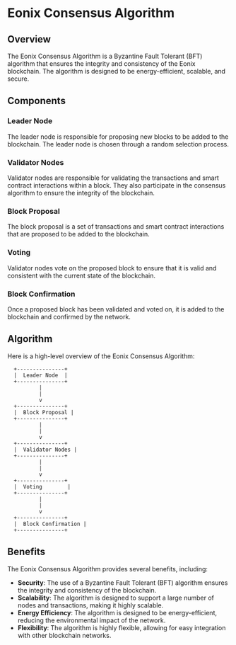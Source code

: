 Eonix Consensus Algorithm
==========================

Overview
--------

The Eonix Consensus Algorithm is a Byzantine Fault Tolerant (BFT) algorithm that ensures the integrity and consistency of the Eonix blockchain. The algorithm is designed to be energy-efficient, scalable, and secure.

Components
------------

### Leader Node

The leader node is responsible for proposing new blocks to be added to the blockchain. The leader node is chosen through a random selection process.

### Validator Nodes

Validator nodes are responsible for validating the transactions and smart contract interactions within a block. They also participate in the consensus algorithm to ensure the integrity of the blockchain.

### Block Proposal

The block proposal is a set of transactions and smart contract interactions that are proposed to be added to the blockchain.

### Voting

Validator nodes vote on the proposed block to ensure that it is valid and consistent with the current state of the blockchain.

### Block Confirmation

Once a proposed block has been validated and voted on, it is added to the blockchain and confirmed by the network.

Algorithm
---------

Here is a high-level overview of the Eonix Consensus Algorithm:

      +---------------+
      |  Leader Node  |
      +---------------+
              |
              |
              v
      +---------------+
      |  Block Proposal |
      +---------------+
              |
              |
              v
      +---------------+
      |  Validator Nodes |
      +---------------+
              |
              |
              v
      +---------------+
      |  Voting        |
      +---------------+
              |
              |
              v
      +---------------+
      |  Block Confirmation |
      +---------------+

Benefits
--------

The Eonix Consensus Algorithm provides several benefits, including:

* **Security**: The use of a Byzantine Fault Tolerant (BFT) algorithm ensures the integrity and consistency of the blockchain.
* **Scalability**: The algorithm is designed to support a large number of nodes and transactions, making it highly scalable.
* **Energy Efficiency**: The algorithm is designed to be energy-efficient, reducing the environmental impact of the network.
* **Flexibility**: The algorithm is highly flexible, allowing for easy integration with other blockchain networks.
